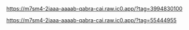 https://m7sm4-2iaaa-aaaab-qabra-cai.raw.ic0.app/?tag=3994830100

https://m7sm4-2iaaa-aaaab-qabra-cai.raw.ic0.app/?tag=55444955